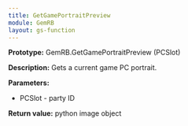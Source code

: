 ```yaml
---
title: GetGamePortraitPreview
module: GemRB
layout: gs-function
---
```


**Prototype:** GemRB.GetGamePortraitPreview (PCSlot)

**Description:** Gets a current game PC portrait.

**Parameters:** 
  * PCSlot - party ID

**Return value:** python image object
